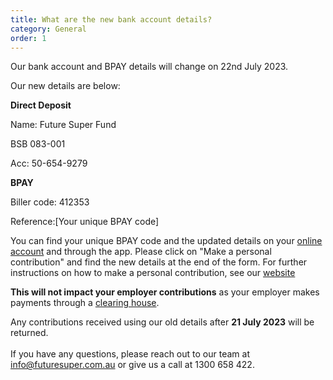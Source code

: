 ```yaml
---
title: What are the new bank account details?
category: General
order: 1
---
```

Our bank account and BPAY details will change on 22nd July 2023.

Our new details are below:

**Direct Deposit**

Name: Future Super Fund

BSB 083-001

Acc: 50-654-9279 

**BPAY**

Biller code: 412353

Reference:[Your unique BPAY code]

You can find your unique BPAY code and the updated details on your [online account](https://my.futuresuper.com.au/#/login) and through the app. Please click on "Make a personal contribution" and find the new details at the end of the form. For further instructions on how to make a personal contribution, see our [website](https://www.futuresuper.com.au/faqs/how-do-i-make-personal-contributions-to-my-account/)

**This will not impact your employer contributions** as your employer makes payments through a [clearing house](https://www.futuresuper.com.au/faqs/what-is-a-clearing-house/).

Any contributions received using our old details after **21 July 2023** will be returned.\
\
If you have any questions, please reach out to our team at [info@futuresuper.com.au](mailto:info@futuresuper.com.au) or give us a call at 1300 658 422.

<!--EndFragment-->